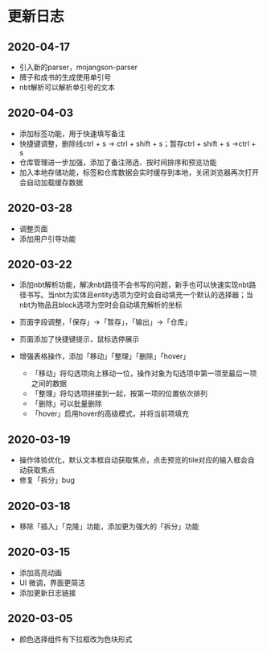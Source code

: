 # 更新日志

## 2020-04-17

- 引入新的parser，mojangson-parser
- 牌子和成书的生成使用单引号
- nbt解析可以解析单引号的文本

## 2020-04-03

- 添加标签功能，用于快速填写备注
- 快捷键调整，删除线ctrl + s -> ctrl + shift + s；暂存ctrl + shift + s ->ctrl + s
- 仓库管理进一步加强，添加了备注筛选、按时间排序和预览功能
- 加入本地存储功能，标签和仓库数据会实时缓存到本地，关闭浏览器再次打开会自动加载缓存数据

## 2020-03-28

- 调整页面
- 添加用户引导功能

## 2020-03-22

- 添加nbt解析功能，解决nbt路径不会书写的问题，新手也可以快速实现nbt路径书写。当nbt为实体且entity选项为空时会自动填充一个默认的选择器；当nbt为物品且block选项为空时会自动填充解析的坐标

- 页面字段调整，「保存」->「暂存」，「输出」->「仓库」

- 页面添加了快捷键提示，鼠标选停展示

- 增强表格操作，添加「移动」「整理」「删除」「hover」

  - 「移动」将勾选项向上移动一位，操作对象为勾选项中第一项至最后一项之间的数据
  - 「整理」将勾选项拼接到一起，按第一项的位置依次排列
  - 「删除」可以批量删除
  - 「hover」启用hover的高级模式，并将当前项填充

## 2020-03-19
- 操作体验优化，默认文本框自动获取焦点，点击预览的tile对应的输入框会自动获取焦点
- 修复「拆分」bug

## 2020-03-18
- 移除「插入」「克隆」功能，添加更为强大的「拆分」功能

## 2020-03-15
- 添加高亮动画
- UI 微调，界面更简洁
- 添加更新日志链接

## 2020-03-05
- 颜色选择组件有下拉框改为色块形式